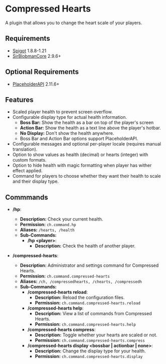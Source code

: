 # Compressed Hearts

A plugin that allows you to change the heart scale of your players.

## Requirements

- [Spigot](https://www.spigotmc.org/) 1.8.8-1.21
- [SirBlobmanCore](https://www.spigotmc.org/resources/83189/) 2.9.6+

## Optional Requirements

- [PlaceholderAPI](https://www.spigotmc.org/resources/6245/) 2.11.6+

## Features

- Scaled player health to prevent screen overflow.
- Configurable display type for actual health information.
    - **Boss Bar:** Show the health as a bar on top of the player's screen
    - **Action Bar:** Show the health as a text line above the player's hotbar.
    - **No Display:** Don't show the health anywhere.
    - Boss Bar and Action Bar options support PlaceholderAPI.
- Configurable messages and optional per-player locale (requires manual translation).
- Option to show values as health (decimal) or hearts (integer) with custom formats.
- Option to hide health with magic formatting when player has wither effect applied.
- Command for players to choose whether they want their health to scale and their display type.

## Commmands

- **/hp**:
    - **Description:** Check your current health.
    - **Permission:** `ch.command.hp`
    - **Aliases:** `/hearts, /health`
    - **Sub-Commands:**
        - **/hp &lt;player&gt;**:
            - **Description:** Check the health of another player.

- **/compressed-hearts**:
    - **Description:** Administrator and settings command for Compressed Hearts.
    - **Permission:** `ch.command.compressed-hearts`
    - **Aliases:** `/ch, /compressedhearts, /chearts, /compressedh`
    - **Sub-Commands:**
        - **/compressed-hearts reload**:
            - **Description:** Reload the configuration files.
            - **Permission:** `ch.command.compressed-hearts.reload`
        - **/compressed-hearts help**:
            - **Description:** View a list of commands from Compressed Hearts.
            - **Permission:** `ch.command.compressed-hearts.help`
        - **/compressed-hearts compress**:
            - **Description:** Toggle whether your hearts are scaled or not.
            - **Permission:** `ch.command.compressed-hearts.compress`
        - **/compressed-hearts display &lt;bossbar &vert; actionbar &vert; none&gt;**:
            - **Description:** Change the display type for your health.
            - **Permission:** `ch.command.compressed-hearts.display`
